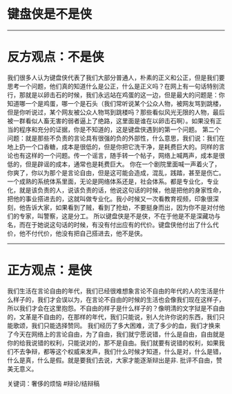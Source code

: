 # 键盘侠是不是侠
- - - -
# 反方观点：不是侠
我们很多人认为键盘侠代表了我们大部分普通人，朴素的正义和公正，但是我们要思考一个问题，他们真的知道什么是公正，什么是正义吗？在网上有一句话特别流行，那就是以卵击石的时候，我们永远站在鸡蛋的这一边，但是最大的问题是：你知道哪一个是鸡蛋，哪一个是石头（我们常听说某个公众人物，被网友骂到跳楼，但是你听说过，某个网友被公众人物骂到跳楼吗？那些看似风光无限的人物，最后被一群看似人畜无害的弱者逼上了绝路，这里面是谁在以卵击石啊）。如果没有正当的程序和充分的证据，你是不知道的，这是键盘侠遇到的第一个问题。
第二个问题：就是那些不负责的言论具有很强的负的外部性，什么意思，我们说：我们在地上扔一个口香糖，成本是很低的，但是你把它洗干净，是耗费巨大的。同样的言论也有这样的一个问题。传一个谣言，随手转一个帖子，网络上喊两声，成本是很低的，但是辟谣的成本，通常也是耗费巨大。
你在一个剧院里面喊一声着火了，你爽了，你以为那个是言论自由，但是这可能会造成，混乱，践踏，甚至是伤亡。
一个成熟的系统体系里面，无论是网络体系还是，社会体系。都是专业化，专业化，就是该负责的人，说该负责的话，他说这句话的时候，他是把他的身家性命，把他的事业搭进去的，这就叫做专业化。我小时候又一次看教育视频，印象很深刻，他告诉大家，如果看到了贼，看到了抢劫，不要挺身而出，因为你不是对付他们的专家，叫警察，这是分工。
所以键盘侠是不是侠，不在于他是不是深藏功与名，而在于她说这句话的时候，有没有付出应有的代价。键盘侠他付出了什么代价，他不付代价，他没有把自己搭进去，他不是侠。
- - - -
# 正方观点：是侠
我们生活在言论自由的年代，我们已经很难想象言论不自由的年代的人的生活是什么样子的，我们才会误以为，在言论不自由的时候的生活也会像我们现在这样子，所以我们才会在这里抱怨。不自由的样子是什么样子的？像明清的文字狱是不自由的，文革是不自由的，在那样的年代，我们只能说，别人允许你说的东西，我们只能歌颂，我们只能选择赞同。
我们经历了多大困难，流了多少的血，我们才换来了今天在网络上的言论自由，为了自由，我们就宁愿说错，什么是自由，自由就是你的给我说错的权利，只能说对的，那不是自由。我们就要有说错的权利，如果我们不去争辩，都等这个权威来发声，我们什么时候才知道，什么是对，什么是错，什么是真，什么是假。就是要我们去说，大家才能逐渐辩出是非.
批评不自由，赞美无意义。

关键词：奢侈的烦恼
#辩论/结辩稿